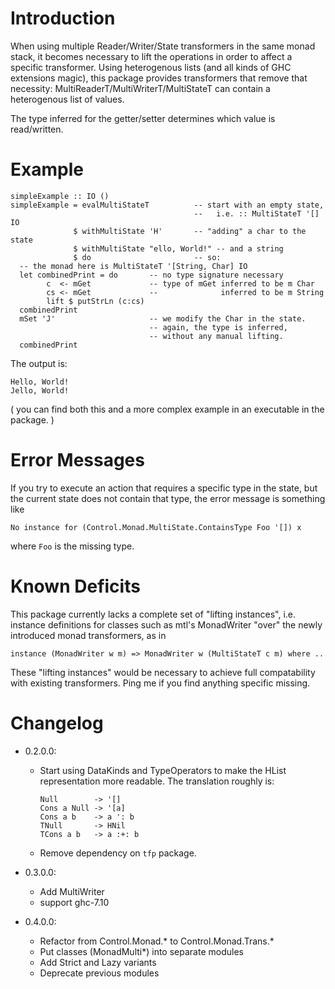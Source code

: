 # Introduction

When using multiple Reader/Writer/State transformers in the same monad
stack, it becomes necessary to lift the operations in order to affect a
specific transformer.
Using heterogenous lists (and all kinds of GHC extensions magic),
this package provides transformers that remove that necessity:
MultiReaderT/MultiWriterT/MultiStateT can contain a heterogenous
list of values.

The type inferred for the getter/setter determines which value is
read/written.

# Example

~~~~
simpleExample :: IO ()
simpleExample = evalMultiStateT          -- start with an empty state,
                                         --   i.e. :: MultiStateT '[] IO
              $ withMultiState 'H'       -- "adding" a char to the state
              $ withMultiState "ello, World!" -- and a string
              $ do                       -- so:
  -- the monad here is MultiStateT '[String, Char] IO
  let combinedPrint = do       -- no type signature necessary
        c  <- mGet             -- type of mGet inferred to be m Char
        cs <- mGet             --              inferred to be m String
        lift $ putStrLn (c:cs)
  combinedPrint
  mSet 'J'                     -- we modify the Char in the state.
                               -- again, the type is inferred,
                               -- without any manual lifting.
  combinedPrint
~~~~

The output is:

~~~~
Hello, World!
Jello, World!
~~~~

( you can find both this and a more complex example
  in an executable in the package. )

# Error Messages

If you try to execute an action that requires a specific type in the state,
but the current state does not contain that type, the error message is
something like

~~~~
No instance for (Control.Monad.MultiState.ContainsType Foo '[]) x
~~~~

where `Foo` is the missing type.

# Known Deficits

This package currently lacks a complete set of "lifting instances", i.e.
instance definitions for classes such as mtl's MonadWriter "over" the newly
introduced monad transformers, as in

~~~~
instance (MonadWriter w m) => MonadWriter w (MultiStateT c m) where ..
~~~~

These "lifting instances" would be necessary
to achieve full compatability with existing transformers. Ping me if you
find anything specific missing.

# Changelog

* 0.2.0.0:

    * Start using DataKinds and TypeOperators to make the HList
      representation more readable. The translation roughly is:

        ~~~~
        Null        -> '[]
        Cons a Null -> '[a]
        Cons a b    -> a ': b
        TNull       -> HNil
        TCons a b   -> a :+: b
        ~~~~

    * Remove dependency on `tfp` package.

* 0.3.0.0:
    
    * Add MultiWriter
    * support ghc-7.10

* 0.4.0.0:

    * Refactor from Control.Monad.* to Control.Monad.Trans.*
    * Put classes (MonadMulti*) into separate modules
    * Add Strict and Lazy variants
    * Deprecate previous modules
